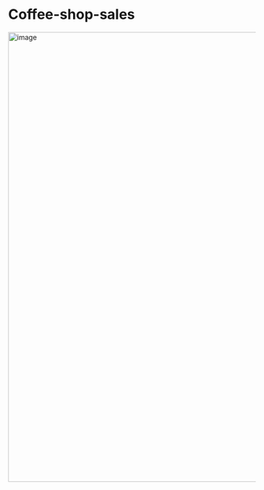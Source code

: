 # Coffee-shop-sales
<img width="915" alt="image" src="https://github.com/ModakSanika/Cofee-shop-sales/assets/131785948/05d9071e-530a-4e5f-ba00-33ea195dde80">
